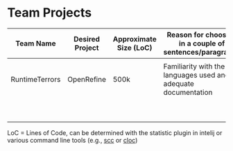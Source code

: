 # Team Projects

| Team Name  | Desired Project | Approximate Size (LoC) | Reason for choosing in a couple of sentences/paragraphs |
|------------|-----------------|------------------------|---------------------------------------------------------|
|            |                 |                        |                                                         |
|RuntimeTerrors |  OpenRefine  |       500k             | Familiarity with the languages used and adequate documentation                                                        
|            |                 |                        |                                                         |
|            |                 |                        |                                                         |
|            |                 |                        |                                                         |
|            |                 |                        |                                                         |
|            |                 |                        |                                                         |
|            |                 |                        |                                                         |
|            |                 |                        |                                                         |
|            |                 |                        |                                                         |
|            |                 |                        |                                                         |


LoC = Lines of Code, can be determined with the statistic plugin in intelij or various command line tools (e.g., [scc](https://github.com/boyter/scc) or [cloc](https://github.com/AlDanial/cloc))
